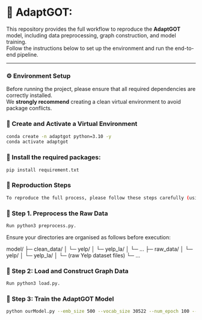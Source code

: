
# 🧠 AdaptGOT:

This repository provides the full workflow to reproduce the **AdaptGOT** model, including data preprocessing, graph construction, and model training.  
Follow the instructions below to set up the environment and run the end-to-end pipeline.

---

### ⚙️ Environment Setup

Before running the project, please ensure that all required dependencies are correctly installed.  
We **strongly recommend** creating a clean virtual environment to avoid package conflicts.

### 🧱 Create and Activate a Virtual Environment

```bash
conda create -n adaptgot python=3.10 -y
conda activate adaptgot
```

### 🧱 Install the required packages:

```bash
pip install requirement.txt
```

### 🚀 Reproduction Steps

```bash
To reproduce the full process, please follow these steps carefully (using **`yelp_la`** as an example):
```

### 🧩 Step 1. Preprocess the Raw Data

```bash
Run python3 preprocess.py.  
```

Ensure your directories are organised as follows before execution:

model/
├─ clean_data/
│  └─ yelp/
│     └─ yelp_la/
│        └─ ...
├─ raw_data/
│  └─ yelp/
│     └─ yelp_la/
│        └─ (raw Yelp dataset files)
└─ ...

### 🧩 Step 2: Load and Construct Graph Data

```bash
Run python3 load.py.  
```

### 🧩 Step 3: Train the AdaptGOT Model

```bash
python ourModel.py --emb_size 500 --vocab_size 30522 --num_epoch 100 --edge_feature_size 32
```
